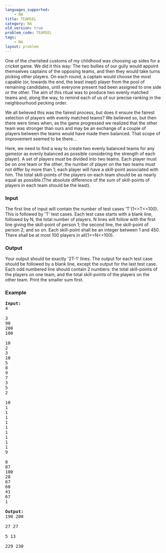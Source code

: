 ```yaml
---
languages_supported:
    - NA
title: TEAMSEL
category: NA
old_version: true
problem_code: TEAMSEL
tags:
    - NA
layout: problem
---
```

One of the cherished customs of my childhood was choosing up sides for a cricket game. We did it this way: The two bullies of our gully would appoint themselves captains of the opposing teams, and then they would take turns picking other players. On each round, a captain would choose the most capable (or, towards the end, the least inept) player from the pool of remaining candidates, until everyone present had been assigned to one side or the other. The aim of this ritual was to produce two evenly matched teams and, along the way, to remind each of us of our precise ranking in the neighbourhood pecking order.

We all believed this was the fairest process, but does it ensure the fairest selection of players with evenly matched teams? We believed so, but then there were times when, as the game progressed we realized that the other team was stronger than ours and may be an exchange of a couple of players between the teams would have made them balanced. That scope of improvement seemed to be there...

Here, we need to find a way to create two evenly balanced teams for any game(or as evenly balanced as possible considering the strength of each player). A set of players must be divided into two teams. Each player must be on one team or the other; the number of player on the two teams must not differ by more than 1; each player will have a skill-point associated with him. The total skill-points of the players on each team should be as nearly equal as possible.(The absolute difference of the sum of skill-points of players in each team should be the least).

### Input

The first line of input will contain the number of test cases 'T'(1<=T<=100). This is followed by 'T' test cases. Each test case starts with a blank line, followed by N, the total number of players. N lines will follow with the first line giving the skill-point of person 1; the second line, the skill-point of person 2; and so on. Each skill-point shall be an integer between 1 and 450. There shall be at most 100 players in all(1<=N<=100).

### Output

Your output should be exactly '2T-1' lines. The output for each test case should be followed by a blank line, except the output for the last test case. Each odd numbered line should contain 2 numbers: the total skill-points of the players on one team, and the total skill-points of the players on the other team. Print the smaller sum first.

### Example

<pre>
<b>Input:</b>
4

3
90
200
100

10
2
3
10
5
8
9
7
3
5
2

10
1
1
1
1
1
1
1
1
1
9

8
87
100
28
67
68
41
67
1

<b>Output:</b>
190 200

27 27

5 13

229 230

</pre>